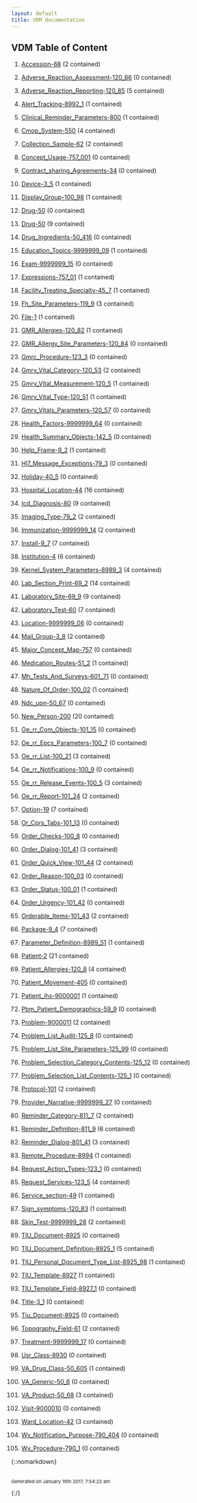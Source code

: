 ```yaml
---
layout: default
title: VDM documentation
---
```

## VDM Table of Content

1. [Accession-68](Accession-68.md) (2 contained)

2. [Adverse_Reaction_Assessment-120_86](Adverse_Reaction_Assessment-120_86.md) (0 contained)

3. [Adverse_Reaction_Reporting-120_85](Adverse_Reaction_Reporting-120_85.md) (5 contained)

4. [Alert_Tracking-8992_1](Alert_Tracking-8992_1.md) (1 contained)

5. [Clinical_Reminder_Parameters-800](Clinical_Reminder_Parameters-800.md) (1 contained)

6. [Cmop_System-550](Cmop_System-550.md) (4 contained)

7. [Collection_Sample-62](Collection_Sample-62.md) (2 contained)

8. [Concept_Usage-757_001](Concept_Usage-757_001.md) (0 contained)

9. [Contract_sharing_Agreements-34](Contract_sharing_Agreements-34.md) (0 contained)

10. [Device-3_5](Device-3_5.md) (1 contained)

11. [Display_Group-100_98](Display_Group-100_98.md) (1 contained)

12. [Drug-50](Drug-50.md) (0 contained)

13. [Drug-50](Drug-50.md) (9 contained)

14. [Drug_Ingredients-50_416](Drug_Ingredients-50_416.md) (0 contained)

15. [Education_Topics-9999999_09](Education_Topics-9999999_09.md) (1 contained)

16. [Exam-9999999_15](Exam-9999999_15.md) (0 contained)

17. [Expressions-757_01](Expressions-757_01.md) (1 contained)

18. [Facility_Treating_Specialty-45_7](Facility_Treating_Specialty-45_7.md) (1 contained)

19. [Fh_Site_Parameters-119_9](Fh_Site_Parameters-119_9.md) (3 contained)

20. [File-1](File-1.md) (1 contained)

21. [GMR_Allergies-120_82](GMR_Allergies-120_82.md) (1 contained)

22. [GMR_Allergy_Site_Parameters-120_84](GMR_Allergy_Site_Parameters-120_84.md) (0 contained)

23. [Gmrc_Procedure-123_3](Gmrc_Procedure-123_3.md) (0 contained)

24. [Gmrv_Vital_Category-120_53](Gmrv_Vital_Category-120_53.md) (2 contained)

25. [Gmrv_Vital_Measurement-120_5](Gmrv_Vital_Measurement-120_5.md) (1 contained)

26. [Gmrv_Vital_Type-120_51](Gmrv_Vital_Type-120_51.md) (1 contained)

27. [Gmrv_Vitals_Parameters-120_57](Gmrv_Vitals_Parameters-120_57.md) (0 contained)

28. [Health_Factors-9999999_64](Health_Factors-9999999_64.md) (0 contained)

29. [Health_Summary_Objects-142_5](Health_Summary_Objects-142_5.md) (0 contained)

30. [Help_Frame-9_2](Help_Frame-9_2.md) (1 contained)

31. [Hl7_Message_Exceptions-79_3](Hl7_Message_Exceptions-79_3.md) (0 contained)

32. [Holiday-40_5](Holiday-40_5.md) (0 contained)

33. [Hospital_Location-44](Hospital_Location-44.md) (16 contained)

34. [Icd_Diagnosis-80](Icd_Diagnosis-80.md) (9 contained)

35. [Imaging_Type-79_2](Imaging_Type-79_2.md) (2 contained)

36. [Immunization-9999999_14](Immunization-9999999_14.md) (2 contained)

37. [Install-9_7](Install-9_7.md) (7 contained)

38. [Institution-4](Institution-4.md) (6 contained)

39. [Kernel_System_Parameters-8989_3](Kernel_System_Parameters-8989_3.md) (4 contained)

40. [Lab_Section_Print-69_2](Lab_Section_Print-69_2.md) (14 contained)

41. [Laboratory_Site-69_9](Laboratory_Site-69_9.md) (9 contained)

42. [Laboratory_Test-60](Laboratory_Test-60.md) (7 contained)

43. [Location-9999999_06](Location-9999999_06.md) (0 contained)

44. [Mail_Group-3_8](Mail_Group-3_8.md) (2 contained)

45. [Major_Concept_Map-757](Major_Concept_Map-757.md) (0 contained)

46. [Medication_Routes-51_2](Medication_Routes-51_2.md) (1 contained)

47. [Mh_Tests_And_Surveys-601_71](Mh_Tests_And_Surveys-601_71.md) (0 contained)

48. [Nature_Of_Order-100_02](Nature_Of_Order-100_02.md) (1 contained)

49. [Ndc_upn-50_67](Ndc_upn-50_67.md) (0 contained)

50. [New_Person-200](New_Person-200.md) (20 contained)

51. [Oe_rr_Com_Objects-101_15](Oe_rr_Com_Objects-101_15.md) (0 contained)

52. [Oe_rr_Epcs_Parameters-100_7](Oe_rr_Epcs_Parameters-100_7.md) (0 contained)

53. [Oe_rr_List-100_21](Oe_rr_List-100_21.md) (3 contained)

54. [Oe_rr_Notifications-100_9](Oe_rr_Notifications-100_9.md) (0 contained)

55. [Oe_rr_Release_Events-100_5](Oe_rr_Release_Events-100_5.md) (3 contained)

56. [Oe_rr_Report-101_24](Oe_rr_Report-101_24.md) (2 contained)

57. [Option-19](Option-19.md) (7 contained)

58. [Or_Cprs_Tabs-101_13](Or_Cprs_Tabs-101_13.md) (0 contained)

59. [Order_Checks-100_8](Order_Checks-100_8.md) (0 contained)

60. [Order_Dialog-101_41](Order_Dialog-101_41.md) (3 contained)

61. [Order_Quick_View-101_44](Order_Quick_View-101_44.md) (2 contained)

62. [Order_Reason-100_03](Order_Reason-100_03.md) (0 contained)

63. [Order_Status-100_01](Order_Status-100_01.md) (1 contained)

64. [Order_Urgency-101_42](Order_Urgency-101_42.md) (0 contained)

65. [Orderable_Items-101_43](Orderable_Items-101_43.md) (2 contained)

66. [Package-9_4](Package-9_4.md) (7 contained)

67. [Parameter_Definition-8989_51](Parameter_Definition-8989_51.md) (1 contained)

68. [Patient-2](Patient-2.md) (21 contained)

69. [Patient_Allergies-120_8](Patient_Allergies-120_8.md) (4 contained)

70. [Patient_Movement-405](Patient_Movement-405.md) (0 contained)

71. [Patient_ihs-9000001](Patient_ihs-9000001.md) (1 contained)

72. [Pbm_Patient_Demographics-59_9](Pbm_Patient_Demographics-59_9.md) (0 contained)

73. [Problem-9000011](Problem-9000011.md) (2 contained)

74. [Problem_List_Audit-125_8](Problem_List_Audit-125_8.md) (0 contained)

75. [Problem_List_Site_Parameters-125_99](Problem_List_Site_Parameters-125_99.md) (0 contained)

76. [Problem_Selection_Category_Contents-125_12](Problem_Selection_Category_Contents-125_12.md) (0 contained)

77. [Problem_Selection_List_Contents-125_1](Problem_Selection_List_Contents-125_1.md) (0 contained)

78. [Protocol-101](Protocol-101.md) (2 contained)

79. [Provider_Narrative-9999999_27](Provider_Narrative-9999999_27.md) (0 contained)

80. [Reminder_Category-811_7](Reminder_Category-811_7.md) (2 contained)

81. [Reminder_Definition-811_9](Reminder_Definition-811_9.md) (6 contained)

82. [Reminder_Dialog-801_41](Reminder_Dialog-801_41.md) (3 contained)

83. [Remote_Procedure-8994](Remote_Procedure-8994.md) (1 contained)

84. [Request_Action_Types-123_1](Request_Action_Types-123_1.md) (0 contained)

85. [Request_Services-123_5](Request_Services-123_5.md) (4 contained)

86. [Service_section-49](Service_section-49.md) (1 contained)

87. [Sign_symptoms-120_83](Sign_symptoms-120_83.md) (1 contained)

88. [Skin_Test-9999999_28](Skin_Test-9999999_28.md) (2 contained)

89. [TIU_Document-8925](TIU_Document-8925.md) (0 contained)

90. [TIU_Document_Definition-8925_1](TIU_Document_Definition-8925_1.md) (5 contained)

91. [TIU_Personal_Document_Type_List-8925_98](TIU_Personal_Document_Type_List-8925_98.md) (1 contained)

92. [TIU_Template-8927](TIU_Template-8927.md) (1 contained)

93. [TIU_Template_Field-8927_1](TIU_Template_Field-8927_1.md) (0 contained)

94. [Title-3_1](Title-3_1.md) (0 contained)

95. [Tiu_Document-8925](Tiu_Document-8925.md) (0 contained)

96. [Topography_Field-61](Topography_Field-61.md) (2 contained)

97. [Treatment-9999999_17](Treatment-9999999_17.md) (0 contained)

98. [Usr_Class-8930](Usr_Class-8930.md) (0 contained)

99. [VA_Drug_Class-50_605](VA_Drug_Class-50_605.md) (1 contained)

100. [VA_Generic-50_6](VA_Generic-50_6.md) (0 contained)

101. [VA_Product-50_68](VA_Product-50_68.md) (3 contained)

102. [Visit-9000010](Visit-9000010.md) (0 contained)

103. [Ward_Location-42](Ward_Location-42.md) (3 contained)

104. [Wv_Notification_Purpose-790_404](Wv_Notification_Purpose-790_404.md) (0 contained)

105. [Wv_Procedure-790_1](Wv_Procedure-790_1.md) (0 contained)

{::nomarkdown} <br/><br/><p style="font-size: 11px">Generated on January 19th 2017, 7:54:22 am</p>{:/}